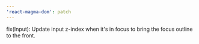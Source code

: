 ```yaml
---
'react-magma-dom': patch
---
```


fix(Input): Update input z-index when it's in focus to bring the focus outline to the front.